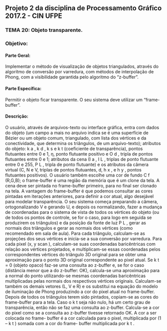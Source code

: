 ## Projeto 2 da disciplina de Processamento Gráfico 2017.2 - CIN UFPE

### TEMA 20: Objeto transparente.
### Objetivo:
#### Parte Geral: 
  Implementar o método de visualização de objetos triangulados, através do
algoritmo de conversão por varredura, com métodos de interpolação de Phong, com a
visibilidade garantida pelo algoritmo do “z-buffer”.
#### Parte Específica: 
  Permitir o objeto ficar transparente. O seu sistema deve utilizar um “frame-buffer”.
#### Descrição:
O usuário, através de arquivos-texto ou interface gráfica, entra com dados do
objeto (um campo a mais no arquivo indica se é uma superfície de Bézier ou um objeto
comum, triangulado, com lista dos vértices e da conectividade, que determina os triângulos,
de um arquivo-texto); atributos do objeto: k a , k d , k s e k t (coeficiente de transparência), pontos
flutuantes entre 0 e 1, η, ponto flutuante positivo e O d , tripla de pontos flutuantes entre 0 e
1; atributos da cena (I a , I L , triplas de ponto flutuante entre 0 e 255, P L , tripla de ponto
flutuante) e os atributos da câmera virtual (C, N e V, triplas de pontos flutuantes, d, h x , e h y ,
pontos flutuantes positivos). O usuário também escolhe uma cor de fundo C f (R,G,B); o
frame-buffer é uma região da memória que é um clone da tela. A cena deve ser pintada no
frame-buffer primeiro, para no final ser clonado na tela. A vantagem do frame-buffer é que
podemos consultar as cores pintadas em iterações anteriores, para definir a cor atual, algo
desejável para modelar transparência. O seu sistema começa preparando a câmera,
ortogonalizando V e gerando U, e depois os normalizando, fazer a mudança de coordenadas
para o sistema de vista de todos os vértices do objeto (ou de todos os pontos de controle, se
for o caso, para logo em seguida se produzirem os triângulos) e da posição da fonte de luz
P L , gerar as normais dos triângulos e gerar as normais dos vértices (como recomendado em
sala de aula). Para cada triângulo, calculam-se as projeções dos seus vértices e inicia-se a
sua conversão por varredura. Para cada pixel (x, y scan ), calculam-se suas coordenadas
baricêntricas com relação aos vértices projetados, e multiplicam-se essas coordenadas pelos
correspondentes vértices do triângulo 3D original para se obter uma aproximação para o
ponto 3D original correspondente ao pixel atual. Se k t = 0 (objeto opaco) faz-se uma
consulta ao z-buffer e, se for o caso (distância menor que a do z-buffer: OK), calcula-se
uma aproximação para a normal do ponto utilizando-se mesmas coordenadas baricêntricas
multiplicadas pelas normais dos respectivos vértices originais. Calculam-se também os
demais vetores (L, V e R) e os substitui na equação do modelo de iluminação de Phong
produzindo a cor do pixel atual no frame-buffer. Depois de todos os triângulos terem sido
pintados, copiam-se as cores do frame-buffer para a tela. Caso o k t seja não nulo, há um
certo grau de transparência, então não se faz uma consulta ao z-buffer. Calcula-se a cor do
pixel como se a consulta ao z-buffer tivesse retornado OK. A cor a ser colocada no frame-
buffer é a cor calculada para o pixel, multiplicada por (1 – k t ) somada com a cor do frame-
buffer multiplicada por k t .
